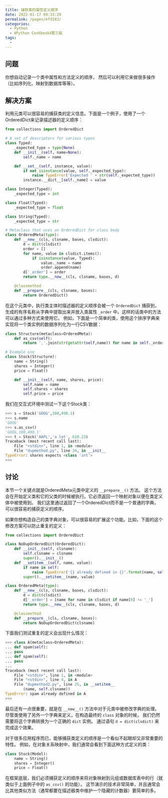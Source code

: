 ```yaml
---
title: 捕获类的属性定义顺序
date: 2022-01-17 09:33:29
permalink: /pages/efd183/
categories:
  - Python
  - 《Python Cookbook》第三版
tags:
  - 
---
```


## 问题

你想自动记录一个类中属性和方法定义的顺序， 然后可以利用它来做很多操作（比如序列化、映射到数据库等等）。

## 解决方案

利用元类可以很容易的捕获类的定义信息。下面是一个例子，使用了一个OrderedDict来记录描述器的定义顺序：

```python
from collections import OrderedDict

# A set of descriptors for various types
class Typed:
    _expected_type = type(None)
    def __init__(self, name=None):
        self._name = name

    def __set__(self, instance, value):
        if not isinstance(value, self._expected_type):
            raise TypeError('Expected ' + str(self._expected_type))
        instance.__dict__[self._name] = value

class Integer(Typed):
    _expected_type = int

class Float(Typed):
    _expected_type = float

class String(Typed):
    _expected_type = str

# Metaclass that uses an OrderedDict for class body
class OrderedMeta(type):
    def __new__(cls, clsname, bases, clsdict):
        d = dict(clsdict)
        order = []
        for name, value in clsdict.items():
            if isinstance(value, Typed):
                value._name = name
                order.append(name)
        d['_order'] = order
        return type.__new__(cls, clsname, bases, d)

    @classmethod
    def __prepare__(cls, clsname, bases):
        return OrderedDict()
```

在这个元类中，执行类主体时描述器的定义顺序会被一个 `OrderedDict` 捕获到， 生成的有序名称从字典中提取出来并放入类属性 `_order` 中。这样的话类中的方法可以通过多种方式来使用它。 例如，下面是一个简单的类，使用这个排序字典来实现将一个类实例的数据序列化为一行CSV数据：

```python
class Structure(metaclass=OrderedMeta):
    def as_csv(self):
        return ','.join(str(getattr(self,name)) for name in self._order)

# Example use
class Stock(Structure):
    name = String()
    shares = Integer()
    price = Float()

    def __init__(self, name, shares, price):
        self.name = name
        self.shares = shares
        self.price = price
```

我们在交互式环境中测试一下这个Stock类：

```python
>>> s = Stock('GOOG',100,490.1)
>>> s.name
'GOOG'
>>> s.as_csv()
'GOOG,100,490.1'
>>> t = Stock('AAPL','a lot', 610.23)
Traceback (most recent call last):
    File "<stdin>", line 1, in <module>
    File "dupmethod.py", line 34, in __init__
TypeError: shares expects <class 'int'>
>>>
```

## 讨论

本节一个关键点就是OrderedMeta元类中定义的 `__prepare__()` 方法。 这个方法会在开始定义类和它的父类的时候被执行。它必须返回一个映射对象以便在类定义体中被使用到。 我们这里通过返回了一个OrderedDict而不是一个普通的字典，可以很容易的捕获定义的顺序。

如果你想构造自己的类字典对象，可以很容易的扩展这个功能。比如，下面的这个修改方案可以防止重复的定义：

```python
from collections import OrderedDict

class NoDupOrderedDict(OrderedDict):
    def __init__(self, clsname):
        self.clsname = clsname
        super().__init__()
    def __setitem__(self, name, value):
        if name in self:
            raise TypeError('{} already defined in {}'.format(name, self.clsname))
        super().__setitem__(name, value)

class OrderedMeta(type):
    def __new__(cls, clsname, bases, clsdict):
        d = dict(clsdict)
        d['_order'] = [name for name in clsdict if name[0] != '_']
        return type.__new__(cls, clsname, bases, d)

    @classmethod
    def __prepare__(cls, clsname, bases):
        return NoDupOrderedDict(clsname)
```

下面我们测试重复的定义会出现什么情况：

```python
>>> class A(metaclass=OrderedMeta):
... def spam(self):
... pass
... def spam(self):
... pass
...
Traceback (most recent call last):
    File "<stdin>", line 1, in <module>
    File "<stdin>", line 4, in A
    File "dupmethod2.py", line 25, in __setitem__
        (name, self.clsname))
TypeError: spam already defined in A
>>>
```

最后还有一点很重要，就是在 `__new__()` 方法中对于元类中被修改字典的处理。 尽管类使用了另外一个字典来定义，在构造最终的 `class` 对象的时候， 我们仍然需要将这个字典转换为一个正确的 `dict` 实例。 通过语句 `d = dict(clsdict)` 来完成这个效果。

对于很多应用程序而已，能够捕获类定义的顺序是一个看似不起眼却又非常重要的特性。 例如，在对象关系映射中，我们通常会看到下面这种方式定义的类：

```python
class Stock(Model):
    name = String()
    shares = Integer()
    price = Float()
```

在框架底层，我们必须捕获定义的顺序来将对象映射到元组或数据库表中的行（就类似于上面例子中的 `as_csv()` 的功能）。 这节演示的技术非常简单，并且通常会比其他类似方法（通常都要在描述器类中维护一个隐藏的计数器）要简单的多。
